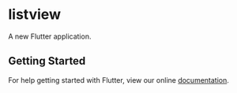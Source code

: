 # listview

A new Flutter application.

## Getting Started

For help getting started with Flutter, view our online
[documentation](https://flutter.io/).

